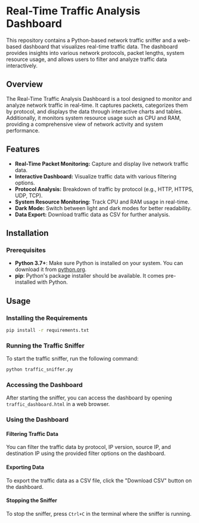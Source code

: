 # Real-Time Traffic Analysis Dashboard

This repository contains a Python-based network traffic sniffer and a web-based dashboard that visualizes real-time traffic data. The dashboard provides insights into various network protocols, packet lengths, system resource usage, and allows users to filter and analyze traffic data interactively.

## Overview

The Real-Time Traffic Analysis Dashboard is a tool designed to monitor and analyze network traffic in real-time. It captures packets, categorizes them by protocol, and displays the data through interactive charts and tables. Additionally, it monitors system resource usage such as CPU and RAM, providing a comprehensive view of network activity and system performance.

## Features

- **Real-Time Packet Monitoring:** Capture and display live network traffic data.
- **Interactive Dashboard:** Visualize traffic data with various filtering options.
- **Protocol Analysis:** Breakdown of traffic by protocol (e.g., HTTP, HTTPS, UDP, TCP).
- **System Resource Monitoring:** Track CPU and RAM usage in real-time.
- **Dark Mode:** Switch between light and dark modes for better readability.
- **Data Export:** Download traffic data as CSV for further analysis.

## Installation

### Prerequisites

- **Python 3.7+**: Make sure Python is installed on your system. You can download it from [python.org](https://www.python.org/).
- **pip**: Python's package installer should be available. It comes pre-installed with Python.

## Usage

### Installing the Requirements

```bash
pip install -r requirements.txt
```

### Running the Traffic Sniffer

To start the traffic sniffer, run the following command:

```bash
python traffic_sniffer.py
```

### Accessing the Dashboard

After starting the sniffer, you can access the dashboard by opening `traffic_dashboard.html` in a web browser.

### Using the Dashboard

#### Filtering Traffic Data

You can filter the traffic data by protocol, IP version, source IP, and destination IP using the provided filter options on the dashboard.

#### Exporting Data

To export the traffic data as a CSV file, click the "Download CSV" button on the dashboard.

#### Stopping the Sniffer

To stop the sniffer, press `Ctrl+C` in the terminal where the sniffer is running.

